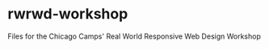 rwrwd-workshop
==============

Files for the Chicago Camps' Real World Responsive Web Design Workshop
